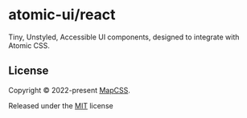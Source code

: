 # atomic-ui/react

Tiny, Unstyled, Accessible UI components, designed to integrate with Atomic CSS.

## License

Copyright © 2022-present [MapCSS](https://github.com/MapCSS).

Released under the [MIT](./LICENSE) license
